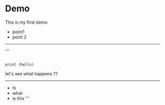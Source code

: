 # Demo
This is my first demo

- point1
- point 2
___

'''

```

print (hello)

```

let's see what happens ??

___
- hi
- what
- is this
'''
